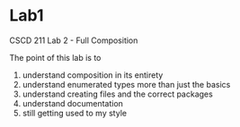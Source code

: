 # Lab1
CSCD 211 Lab 2 - Full Composition 

The point of this lab is to 
1) understand composition in its entirety
2) understand enumerated types more than just the basics
3) understand creating files and the correct packages
4) understand documentation
5) still getting used to my style